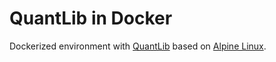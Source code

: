 # QuantLib in Docker
Dockerized environment with [QuantLib](http://quantlib.org) based on [Alpine Linux](https://alpinelinux.org).

